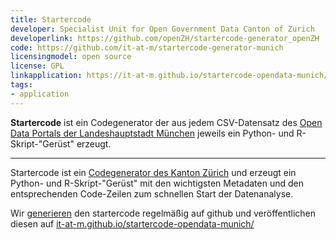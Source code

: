 ```yaml
---
title: Startercode
developer: Specialist Unit for Open Government Data Canton of Zurich 
developerlink: https://github.com/openZH/startercode-generator_openZH
code: https://github.com/it-at-m/startercode-generator-munich
licensingmodel: open source
license: GPL
linkapplication: https://it-at-m.github.io/startercode-opendata-munich/
tags:
- application
---
```


__Startercode__ ist ein Codegenerator der aus jedem CSV-Datensatz des [Open Data Portals der Landeshauptstadt München](https://opendata.muenchen.de/) jeweils ein Python- und R-Skript-"Gerüst" erzeugt.

---

Startercode ist ein [Codegenerator des Kanton Zürich](https://github.com/openZH/startercode-generator_openZH) und erzeugt ein Python- und R-Skript-"Gerüst" mit den wichtigsten Metadaten und den entsprechenden Code-Zeilen zum schnellen Start der Datenanalyse.

Wir [generieren](https://github.com/it-at-m/startercode-generator-munich) den startercode regelmäßig auf github und veröffentlichen diesen auf [it-at-m.github.io/startercode-opendata-munich/](https://it-at-m.github.io/startercode-opendata-munich/)
